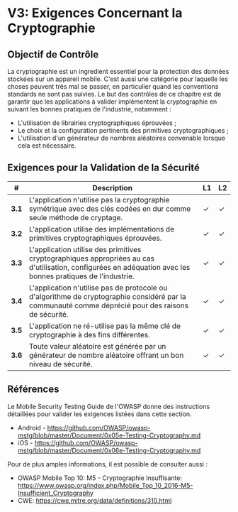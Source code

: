 # V3: Exigences Concernant la Cryptographie

## Objectif de Contrôle

La cryptographie est un ingredient essentiel pour la protection des données stockées sur un appareil mobile. C'est aussi une catégorie pour laquelle les choses peuvent très mal se passer, en particulier quand les conventions standards ne sont pas suivies. Le but des contrôles de ce chapitre est de garantir que les applications à valider implémentent la cryptographie en suivant les bonnes pratiques de l'industrie, notamment :

- L'utilisation de librairies cryptographiques éprouvées ;
- Le choix et la configuration pertinents des primitives cryptographiques ;
- L'utilisation d'un générateur de nombres aléatoires convenable lorsque cela est nécessaire.

## Exigences pour la Validation de la Sécurité

| # | Description | L1 | L2 |
| --- | --- | --- | --- |
| **3.1** | L'application n'utilise pas la cryptographie symétrique avec des clés codées en dur comme seule méthode de cryptage.| ✓ | ✓ |
| **3.2** | L'application utilise des implémentations de primitives cryptographiques éprouvées. | ✓ | ✓ |
| **3.3** | L'application utilise des primitives cryptographiques appropriées au cas d'utilisation, configurées en adéquation avec les bonnes pratiques de l'industrie. | ✓ | ✓|
| **3.4** | L'application n'utilise pas de protocole ou d'algorithme de cryptographie considéré par la communauté comme déprécié pour des raisons de sécurité. | ✓ | ✓|
| **3.5** | L'application ne ré-utilise pas la même clé de cryptographie à des fins différentes. | ✓ | ✓ |
| **3.6** | Toute valeur aléatoire est générée par un générateur de nombre aléatoire offrant un bon niveau de sécurité. | ✓ | ✓ |

## Références

Le Mobile Security Testing Guide de l'OWASP donne des instructions détaillées pour valider les exigences listées dans cette section.

- Android - https://github.com/OWASP/owasp-mstg/blob/master/Document/0x05e-Testing-Cryptography.md
- iOS - https://github.com/OWASP/owasp-mstg/blob/master/Document/0x06e-Testing-Cryptography.md

Pour de plus amples informations, il est possible de consulter aussi :

- OWASP Mobile Top 10: M5 - Cryptographie Insuffisante: https://www.owasp.org/index.php/Mobile_Top_10_2016-M5-Insufficient_Cryptography
- CWE: https://cwe.mitre.org/data/definitions/310.html

